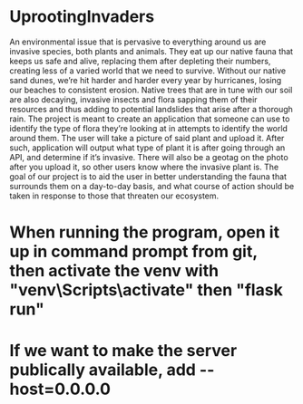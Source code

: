 # UprootingInvaders
An environmental issue that is pervasive to everything around us are invasive species, both plants and animals. They eat up our native fauna that keeps us safe and alive, replacing them after depleting their numbers, creating less of a varied world that we need to survive. Without our native sand dunes, we’re hit harder and harder every year by hurricanes, losing our beaches to consistent erosion. Native trees that are in tune with our soil are also decaying, invasive insects and flora sapping them of their resources and thus adding to potential landslides that arise after a thorough rain. The project is meant to create an application that someone can use to identify the type of flora they’re looking at in attempts to identify the world around them. The user will take a picture of said plant and upload it. After such, application will output what type of plant it is after going through an API, and determine if it’s invasive. There will also be a geotag on the photo after you upload it, so other users know where the invasive plant is. The goal of our project is to aid the user in better understanding the fauna that surrounds them on a day-to-day basis, and what course of action should be taken in response to those that threaten our ecosystem.

# When running the program, open it up in command prompt from git, then activate the venv with "venv\Scripts\activate" then "flask run"
# If we want to make the server publically available, add --host=0.0.0.0
